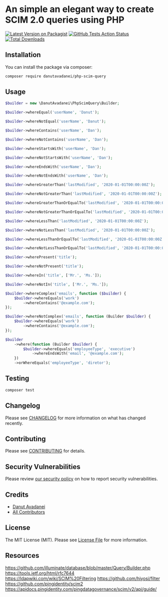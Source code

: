 # An simple an elegant way to create SCIM 2.0 queries using PHP

[![Latest Version on Packagist](https://img.shields.io/packagist/v/danutavadanei/php-scim-query.svg?style=flat-square)](https://packagist.org/packages/danutavadanei/php-scim-query)
[![GitHub Tests Action Status](https://img.shields.io/github/workflow/status/danutavadanei/php-scim-query/run-tests?label=tests)](https://github.com/danutavadanei/php-scim-query/actions?query=workflow%3Arun-tests+branch%3Amaster)
[![Total Downloads](https://img.shields.io/packagist/dt/danutavadanei/php-scim-query.svg?style=flat-square)](https://packagist.org/packages/danutavadanei/php-scim-query)

## Installation

You can install the package via composer:

```bash
composer require danutavadanei/php-scim-query
```

## Usage

``` php
$builder = new \DanutAvadanei\PhpScimQuery\Builder;

$builder->whereEqual('userName', 'Danut');

$builder->whereNotEqual('userName', 'Danut');

$builder->whereContains('userName', 'Dan');

$builder->whereNotContains('userName', 'Dan');

$builder->whereStartsWith('userName', 'Dan');

$builder->whereNotStartsWith('userName', 'Dan');

$builder->whereEndsWith('userName', 'Dan');

$builder->whereNotEndsWith('userName', 'Dan');

$builder->whereGreaterThan('lastModified', '2020-01-01T00:00:00Z');

$builder->whereNotGreaterThan('lastModified', '2020-01-01T00:00:00Z');

$builder->whereGreaterThanOrEqualTo('lastModified', '2020-01-01T00:00:00Z');

$builder->whereNotGreaterThanOrEqualTo('lastModified', '2020-01-01T00:00:00Z');

$builder->whereLessThan('lastModified', '2020-01-01T00:00:00Z');

$builder->whereNotLessThan('lastModified', '2020-01-01T00:00:00Z');

$builder->whereLessThanOrEqualTo('lastModified', '2020-01-01T00:00:00Z');

$builder->whereNotLessThanOrEqualTo('lastModified', '2020-01-01T00:00:00Z');

$builder->wherePresent('title');

$builder->whereNotPresent('title');

$builder->whereIn('title', ['Mr.', 'Ms.']);

$builder->whereNotIn('title', ['Mr.', 'Ms.']);

$builder->whereComplex('emails', function ($builder) {
    $builder->whereEquals('work')
        ->whereContains('@example.com');
});

$builder->whereNotComplex('emails', function (Builder $builder) {
    $builder->whereEquals('work')
        ->whereContains('@example.com');
});

$builder
    ->where(function (Builder $builder) {
        $builder->whereEquals('employeeType', 'executive')
            ->whereEndsWith('email', '@example.com');
    })
    ->orWhereEquals('employeeType', 'diretor');
```

## Testing

``` bash
composer test
```

## Changelog

Please see [CHANGELOG](CHANGELOG.md) for more information on what has changed recently.

## Contributing

Please see [CONTRIBUTING](.github/CONTRIBUTING.md) for details.

## Security Vulnerabilities

Please review [our security policy](../../security/policy) on how to report security vulnerabilities.

## Credits

- [Danut Avadanei](https://github.com/DanutAvadanei)
- [All Contributors](../../contributors)

## License

The MIT License (MIT). Please see [License File](LICENSE.md) for more information.

## Resources

https://github.com/illuminate/database/blob/master/Query/Builder.php
https://tools.ietf.org/html/rfc7644
https://ldapwiki.com/wiki/SCIM%20Filtering
https://github.com/hiyosi/filter
https://github.com/pingidentity/scim2
https://apidocs.pingidentity.com/pingdatagovernance/scim/v2/api/guide/
